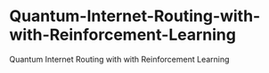 # Quantum-Internet-Routing-with-with-Reinforcement-Learning
Quantum Internet Routing with with Reinforcement Learning
